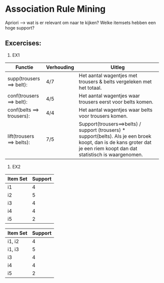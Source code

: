 # Association Rule Mining

Apriori --> wat is er relevant om naar te kijken? Welke itemsets hebben een hoge support?

## Excercises:

1. EX1


| Functie | Verhouding | Uitleg |
| -- | -- | -- |
| supp(trousers ==> belt): | 4/7 | Het aantal wagentjes met trousers & belts vergeleken met het totaal. |
| conf(trousers ==> belt): | 4/5 | Het aantal wagentjes waar trousers eerst voor belts komen. |
| conf(belts ==> trousers): | 4/4 | Het aantal wagentjes waar belts voor trousers komen. |
| lift(trousers ==> belts): | 7/5 | Support(trousers==>belts) / support (trousers) * support(belts). Als je een broek koopt, dan is de kans groter dat je een riem koopt dan dat statistisch is waargenomen. |

1. EX2

| Item Set | Support |
| -- | -- |
| i1 | 4 | 
| i2 | 5 | 
| i3 | 4 | 
| i4 | 4 | 
| i5 | 2 | 

| Item Set | Support |
| -- | -- |
| i1, i2 | 4 | 
| i1, i3 | 5 | 
| i3 | 4 | 
| i4 | 4 | 
| i5 | 2 | 